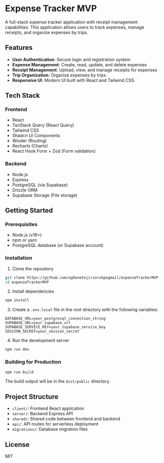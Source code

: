 # Expense Tracker MVP

A full-stack expense tracker application with receipt management capabilities. This application allows users to track expenses, manage receipts, and organize expenses by trips.

## Features

- **User Authentication**: Secure login and registration system
- **Expense Management**: Create, read, update, and delete expenses
- **Receipt Management**: Upload, view, and manage receipts for expenses
- **Trip Organization**: Organize expenses by trips
- **Responsive UI**: Modern UI built with React and Tailwind CSS

## Tech Stack

### Frontend
- React
- TanStack Query (React Query)
- Tailwind CSS
- Shadcn UI Components
- Wouter (Routing)
- Recharts (Charts)
- React Hook Form + Zod (Form validation)

### Backend
- Node.js
- Express
- PostgreSQL (via Supabase)
- Drizzle ORM
- Supabase Storage (File storage)

## Getting Started

### Prerequisites
- Node.js (v16+)
- npm or yarn
- PostgreSQL database (or Supabase account)

### Installation

1. Clone the repository
```bash
git clone https://github.com/oghenetejiriorukpegmail/expenseTrackerMVP.git
cd expenseTrackerMVP
```

2. Install dependencies
```bash
npm install
```

3. Create a `.env.local` file in the root directory with the following variables:
```
DATABASE_URL=your_postgresql_connection_string
SUPABASE_URL=your_supabase_url
SUPABASE_SERVICE_KEY=your_supabase_service_key
SESSION_SECRET=your_session_secret
```

4. Run the development server
```bash
npm run dev
```

### Building for Production

```bash
npm run build
```

The build output will be in the `dist/public` directory.

## Project Structure

- `client/`: Frontend React application
- `server/`: Backend Express API
- `shared/`: Shared code between frontend and backend
- `api/`: API routes for serverless deployment
- `migrations/`: Database migration files

## License

MIT